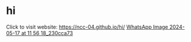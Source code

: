 # hi



Click to visit website: https://ncc-04.github.io/hi/
[WhatsApp Image 2024-05-17 at 11 56 18_230cca73](https://github.com/NCC-04/hi/assets/171053225/e4a8f7b7-877d-4f03-ab19-3889e9eef81d)
